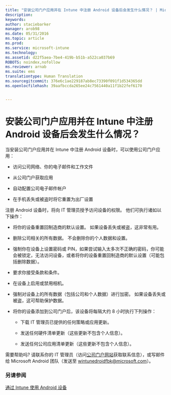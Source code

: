 ```yaml
---
title: "安装公司门户应用并在 Intune 中注册 Android 设备后会发生什么情况？ | Microsoft Intune"
description: 
keywords: 
author: staciebarker
manager: arob98
ms.date: 05/31/2016
ms.topic: article
ms.prod: 
ms.service: microsoft-intune
ms.technology: 
ms.assetid: d22f5aea-7be4-419b-b51b-a522ca037b69
ROBOTS: noindex,nofollow
ms.reviewer: arnab
ms.suite: ems
translationtype: Human Translation
ms.sourcegitcommit: 376e6c1ae229187ab8ec73390f091f1d534365dd
ms.openlocfilehash: 39aafbccda265ee24c7561440a11f1b22fef6170


---
```



# 安装公司门户应用并在 Intune 中注册 Android 设备后会发生什么情况？

当安装公司门户应用并在 Intune 中注册 Android 设备时，可以使用公司门户应用：

-   访问公司网络、你的电子邮件和工作文件

-   从公司门户获取应用

-   自动配置公司电子邮件帐户

-   在手机丢失或被盗时将它重置为出厂设置

注册 Android 设备时，将向 IT 管理员授予访问设备的权限。 他们可执行诸如以下操作：

-   将你的设备重置回制造商的默认设置。 如果设备丢失或被盗，这非常有用。

-   删除公司相关的所有数据。 不会删除你的个人数据和设置。

-   强制你在设备上设置密码或 PIN，如果尝试输入太多次不正确的密码，你可能会被锁定，无法访问设备，或者将你的设备重置回制造商的默认设置（可能包括删除数据）。

-   要求你接受条款和条件。

-   在设备上启用或禁用相机。

-   强制对设备上的所有数据（包括公司和个人数据）进行加密。 如果设备丢失或被盗，这可帮助保护数据。

-   将你的设备添加到公司门户后，该设备将每隔大约 8 小时执行下列操作：

    -   下载 IT 管理员已提供的任何策略或应用更新。

    -   发送任何硬件清单更新（这些更新不包含个人信息）。

    -   发送任何公司应用清单更新（这些更新不包含个人信息）。

需要帮助吗? 请联系你的 IT 管理员（访问[公司门户网站](http://portal.manage.microsoft.com)获取联系信息），或写邮件给 Microsoft Android 团队（发送至 wintunedroidfbk@microsoft.com）。


### 另请参阅
[通过 Intune 使用 Android 设备](using-your-android-device-with-intune.md)


<!--HONumber=Jul16_HO3-->


